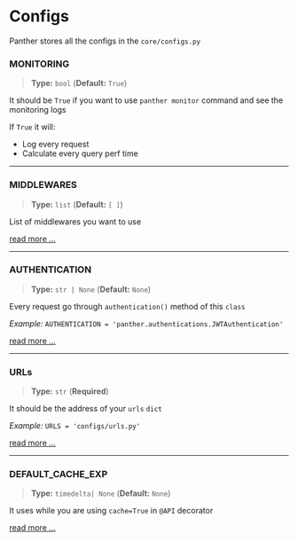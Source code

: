 # Configs

Panther  stores all the configs in the `core/configs.py`


### MONITORING
> <b>Type:</b> `bool` (<b>Default:</b> `True`)
 
It should be `True` if you want to use `panther monitor` command
and see the monitoring logs

If `True` it will:

- Log every request
- Calculate every query perf time

---
### MIDDLEWARES
> <b>Type:</b> `list` (<b>Default:</b> `[ ]`)

List of middlewares you want to use

[read more ...](https://pantherpy.github.io/middlewares)

---
### AUTHENTICATION
> <b>Type:</b> `str | None` (<b>Default:</b> `None`)

Every request go through `authentication()` method of this `class`

_Example:_ `AUTHENTICATION = 'panther.authentications.JWTAuthentication'`

[read more ...](https://pantherpy.github.io/authentication)

---
### URLs
> <b>Type:</b> `str` (<b>Required</b>)

It should be the address of your `urls` `dict`

_Example:_ `URLS = 'configs/urls.py'`

[read more ...](https://pantherpy.github.io/urls)

---
### DEFAULT_CACHE_EXP
> <b>Type:</b> `timedelta| None` (<b>Default:</b> `None`)

It uses while you are using `cache=True` in `@API` decorator

[read more ...](https://pantherpy.github.io/cache)
